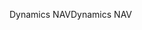 <span data-ttu-id="845a7-101">Dynamics NAV</span><span class="sxs-lookup"><span data-stu-id="845a7-101">Dynamics NAV</span></span>